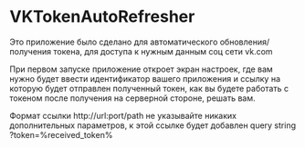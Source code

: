 VKTokenAutoRefresher
====================

Это приложение было сделано для автоматического обновления/получения токена, для доступа к нужным
данным соц сети vk.com

При первом запуске приложение откроет экран настроек, где вам нужно будет ввести идентификатор
вашего приложения и ссылку на которую будет отправлен полученный токен, как вы будете работать
с токеном после получения на серверной стороне, решать вам.

Формат ссылки http://url:port/path не указывайте никаких дополнительных параметров, к этой ссылке
будет добавлен query string ?token=%received_token%